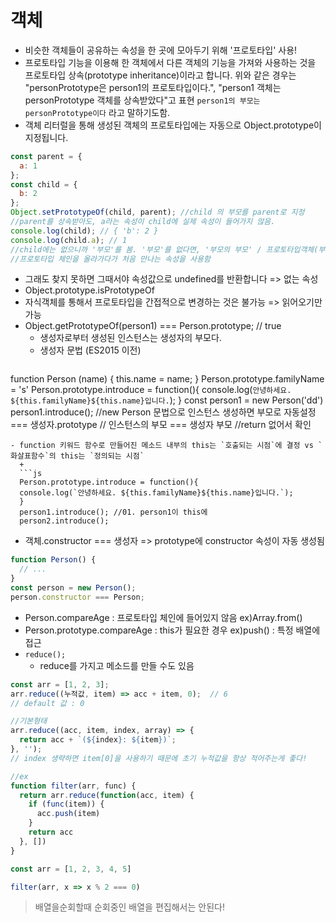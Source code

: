 # 객체

- 비슷한 객체들이 공유하는 속성을 한 곳에 모아두기 위해 '프로토타입' 사용!
- 프로토타입 기능을 이용해 한 객체에서 다른 객체의 기능을 가져와 사용하는 것을 프로토타입 상속(prototype inheritance)이라고 합니다. 위와 같은 경우는 "personPrototype은 person1의 프로토타입이다.", "person1 객체는 personPrototype 객체를 상속받았다"고 표현
`person1의 부모는 personPrototype이다` 라고 말하기도함.
- 객체 리터럴을 통해 생성된 객체의 프로토타입에는 자동으로 Object.prototype이 지정됩니다.
```js
const parent = {
  a: 1
};
const child = {
  b: 2
};
Object.setPrototypeOf(child, parent); //child 의 부모를 parent로 지정
//parent를 상속받아도, a라는 속성이 child에 실제 속성이 들어가지 않음.
console.log(child); // { 'b': 2 }
console.log(child.a); // 1
//child에는 없으니까 '부모'를 봄. '부모'를 없다면, '부모의 부모' / 프로토타입객체(부모)까지 본다. => 상속
//프로토타입 체인을 올라가다가 처음 만나는 속성을 사용함
```
- 그래도 찾지 못하면 그때서야 속성값으로 undefined를 반환합니다 => 없는 속성
- Object.prototype.isPrototypeOf
- 자식객체를 통해서 프로토타입을 간접적으로 변경하는 것은 불가능 => 읽어오기만 가능
- Object.getPrototypeOf(person1) === Person.prototype; // true
  + 생성자로부터 생성된 인스턴스는 생성자의 부모다.
  + 생성자 문법 (ES2015 이전)
  ```js
function Person (name) {
  this.name = name;
}
Person.prototype.familyName = 's'
Person.prototype.introduce = function(){
  console.log(`안녕하세요. ${this.familyName}${this.name}입니다.`);
}
const person1 = new Person('dd')
person1.introduce();
//new Person 문법으로 인스턴스 생성하면 부모로 자동설정 === 생성자.prototype
// 인스턴스의 부모 === 생성자 부모
//return 없어서 확인
```
- function 키워드 함수로 만들어진 메소드 내부의 this는 `호출되는 시점`에 결정 vs `화살표함수`의 this는 `정의되는 시점`
  +
  ```js 
  Person.prototype.introduce = function(){
  console.log(`안녕하세요. ${this.familyName}${this.name}입니다.`);
  }
  person1.introduce(); //01. person1이 this에 
  person2.introduce(); 
```
- 객체.constructor === 생성자 => prototype에 constructor 속성이 자동 생성됨
```js
function Person() {
  // ...
}
const person = new Person();
person.constructor === Person;
```
- Person.compareAge : 프로토타입 체인에 들어있지 않음 ex)Array.from()
- Person.prototype.compareAge : this가 필요한 경우 ex)push() : 특정 배열에 접근
- `reduce();`
  + reduce를 가지고 메소드를 만들 수도 있음
```js
const arr = [1, 2, 3];
arr.reduce((누적값, item) => acc + item, 0);  // 6
// default 값 : 0

//기본형태
arr.reduce((acc, item, index, array) => {
  return acc + `(${index}: ${item})`;
}, '');
// index 생략하면 item[0]을 사용하기 때문에 초기 누적값을 항상 적어주는게 좋다!

//ex
function filter(arr, func) {
  return arr.reduce(function(acc, item) {
    if (func(item)) {
      acc.push(item)
    }
    return acc
  }, [])
}

const arr = [1, 2, 3, 4, 5]

filter(arr, x => x % 2 === 0)

```
> 배열을순회할때 순회중인 배열을 편집해서는 안된다!
